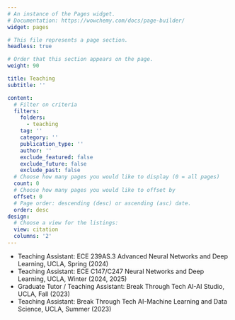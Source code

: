 ```yaml
---
# An instance of the Pages widget.
# Documentation: https://wowchemy.com/docs/page-builder/
widget: pages

# This file represents a page section.
headless: true

# Order that this section appears on the page.
weight: 90

title: Teaching
subtitle: ''

content:
  # Filter on criteria
  filters:
    folders:
      - teaching
    tag: ''
    category: ''
    publication_type: ''
    author: ''
    exclude_featured: false
    exclude_future: false
    exclude_past: false
  # Choose how many pages you would like to display (0 = all pages)
  count: 0
  # Choose how many pages you would like to offset by
  offset: 0
  # Page order: descending (desc) or ascending (asc) date.
  order: desc
design:
  # Choose a view for the listings:
  view: citation
  columns: '2'
---
```

- Teaching Assistant: ECE 239AS.3 Advanced Neural Networks and Deep Learning, UCLA, Spring (2024)
- Teaching Assistant: ECE C147/C247 Neural Networks and Deep Learning, UCLA, Winter (2024, 2025)
- Graduate Tutor / Teaching Assistant: Break Through Tech AI-AI Studio, UCLA, Fall (2023)
- Teaching Assistant: Break Through Tech AI-Machine Learning and Data Science, UCLA, Summer (2023)
<!-- {{% callout note %}}
Quickly discover relevant content by [filtering publications](./publication/).
{{% /callout %}} -->
